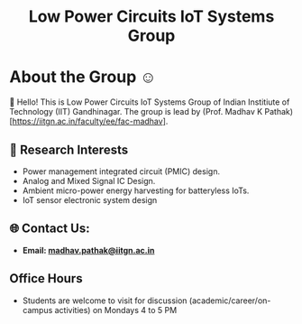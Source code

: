 
<h1 align="center">Low Power Circuits IoT Systems Group</h1>

# About the Group ☺️

👋 Hello! This is Low Power Circuits IoT Systems Group of Indian Institiute of Technology (IIT) Gandhinagar. The group is lead by (Prof. Madhav K Pathak)[https://iitgn.ac.in/faculty/ee/fac-madhav].
  
## 🔬 Research Interests 

- Power management integrated circuit (PMIC) design.
- Analog and Mixed Signal IC Design.
- Ambient micro-power energy harvesting for batteryless IoTs.
- IoT sensor electronic system design

## 🌐 Contact Us:

- **Email: [madhav.pathak@iitgn.ac.in](mailto:madhav.pathak@iitgn.ac.in)**

## Office Hours

- Students are welcome to visit for discussion (academic/career/on-campus activities) on Mondays 4 to 5 PM

<!--
## 🌐 Interests Beyond Academics  

- I love watching **Anime**, **listening to music** and playing **Sid Meier's Civilization** and **Rome: Total War** video games.
- I'm a fan of Succession, The Office, Sopranos, HBO-Rome TV shows.
-->
